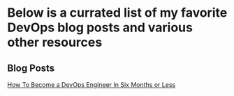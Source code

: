 # Below is a currated list of my favorite DevOps blog posts and various other resources

## Blog Posts
[How To Become a DevOps Engineer In Six Months or Less](https://medium.com/@devfire/how-to-become-a-devops-engineer-in-six-months-or-less-366097df7737)
